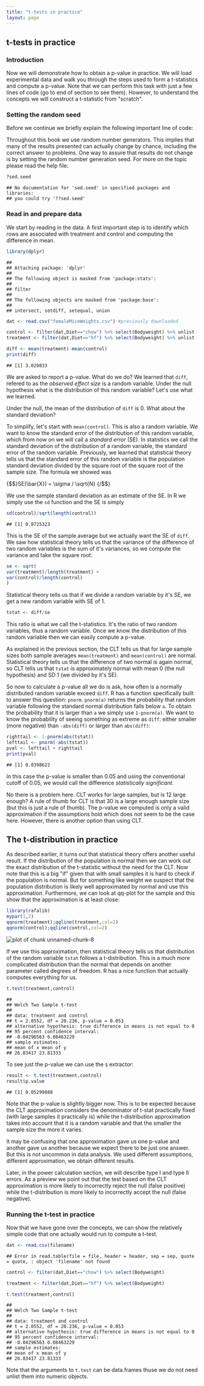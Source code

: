 ```yaml
--- 
title: "t-tests in practice" 
layout: page 
--- 
```




## t-tests in practice 

### Introduction 

Now we will demonstrate how to obtain a p-value in practice. We will load experimental data and walk you through the steps used to form a t-statistics and compute a p-value. Note that we can perform this task with just a few lines of code (go to end of section to see them). However, to understand the concepts we will construct a t-statistic from "scratch". 


### Setting the random seed 
Before we continue we briefly explain the following important line of code: 


Throughout this book we use random number generators. This implies that many of the results presented can actually change by chance, including the correct answer to problems. One way to assure that results do not change is by setting the random number generation seed. For more on the topic please read the help file: 


```r 
?sed.seed 
``` 

``` 
## No documentation for 'sed.seed' in specified packages and libraries: 
## you could try '??sed.seed' 
``` 



### Read in and prepare data 
We start by reading in the data. A first important step is to identify which rows are associated with treatment and control and computing the difference in mean. 

```r 
library(dplyr) 
``` 

``` 
## 
## Attaching package: 'dplyr' 
## 
## The following object is masked from 'package:stats': 
## 
## filter 
## 
## The following objects are masked from 'package:base': 
## 
## intersect, setdiff, setequal, union 
``` 

```r 
dat <- read.csv("femaleMiceWeights.csv") #previously downloaded 

control <- filter(dat,Diet=="chow") %>% select(Bodyweight) %>% unlist 
treatment <- filter(dat,Diet=="hf") %>% select(Bodyweight) %>% unlist 

diff <- mean(treatment)-mean(control) 
print(diff) 
``` 

``` 
## [1] 3.020833 
``` 

We are asked to report a p-value. What do we do? We learned that `diff`, refered to as the _observed effect size_ is a random variable. Under the null hypothesis what is the distribution of this random variable? Let's use what we learned. 

Under the null, the mean of the distribution of `diff` is 0. What about the standard deviation? 

To simplify, let's start with `mean(control)`. This is also a random variable. We want to know the standard error of the distribution of this random variable, which from now on we will call a _standard error_ (SE). In statistics we call the standard deviation of the distribution of a random variable, the standard error of the random variable. Previously, we learned that statistical theory tells us that the standard error of this random variable is the population standard deviation divided by the square root of the square root of the sample size. The formula we showed was 

{$$}SE(\bar{X}) = \sigma / \sqrt{N} {/$$}

We use the sample standard deviation as an estimate of the SE. In R we simply use the `sd` function and the SE is simply 


```r 
sd(control)/sqrt(length(control)) 
``` 

``` 
## [1] 0.8725323 
``` 

This is the SE of the sample average but we actually want the SE of `diff`. We saw how statistical theory tells us that the variance of the difference of two random variables is the sum of it's variances, so we compute the variance and take the square root: 


```r 
se <- sqrt( 
var(treatment)/length(treatment) + 
var(control)/length(control) 
) 
``` 

Statistical theory tells us that if we divide a random variable by it's SE, we get a new random variable with SE of 1. 


```r 
tstat <- diff/se 
``` 

This ratio is what we call the t-statistics. It's the ratio of two random variables, thus a random variable. Once we know the distribution of this random variable then we can easily compute a p-value. 

As explained in the previous section, the CLT tells us that for large sample sizes both sample averages `mean(treatment)` and `mean(control)` are normal. Statistical theory tells us that the difference of two normal is again normal, so CLT tells us that `tstat` is approximately normal with mean 0 (the null hypothesis) and SD 1 (we divided by it's SE). 

So now to calculate a p-value all we do is ask, how often is a normally distributed random variable exceed `diff`. R has a function specifically built to answer this question: `pnorm`. `pnorm(a)` returns the probability that random variable following the standard normal distribution falls below `a`. To obtain the probability that it is larger than `a` we simply use `1-pnorm(a)`. We want to know the probability of seeing something as extreme as `diff`: either smaller (more negative) than `-abs(diff)` or larger than `abs(diff)`: 


```r 
righttail <- 1-pnorm(abs(tstat)) 
lefttail <- pnorm(-abs(tstat)) 
pval <- lefttail + righttail 
print(pval) 
``` 

``` 
## [1] 0.0398622 
``` 

In this case the p-value is smaller than 0.05 and using the conventional cutoff of 0.05, we would call the difference _statistically significant_. 

No there is a problem here. CLT works for large samples, but is 12 large enough? A rule of thumb for CLT is that 30 is a large enough sample size (but this is just a rule of thumb). The p-value we computed is only a valid approximation if the assumptions hold which does not seem to be the case here. However, there is another option than using CLT. 

<a name="smallsample"></a> 

## The t-distribution in practice 

As described earlier, it turns out that statistical theory offers another useful result. If the distribution of the population is normal then we can work out the exact distribution of the t-statistic without the need for the CLT. Now note that this is a big "if" given that with small samples it is hard to check if the population is normal. But for something like weight we suspect that the population distribution is likely well approximated by normal and use this approximation. Furthermore, we can look at qq-plot for the sample and this show that the approximation is at least close: 


```r 
library(rafalib) 
mypar(1,2) 
qqnorm(treatment);qqline(treatment,col=2) 
qqnorm(control);qqline(control,col=2) 
``` 

![plot of chunk unnamed-chunk-8](images/t-tests_in_practice-unnamed-chunk-8-1.png) 

If we use this approximation, then statistical theory tells us that distribution of the random variable `tstat` follows a t-distribution. This is a much more complicated distribution than the normal that depends on another parameter called degrees of freedom. R has a nice function that actually computes everything for us. 


```r 
t.test(treatment,control) 
``` 

``` 
## 
## Welch Two Sample t-test 
## 
## data: treatment and control 
## t = 2.0552, df = 20.236, p-value = 0.053 
## alternative hypothesis: true difference in means is not equal to 0 
## 95 percent confidence interval: 
## -0.04296563 6.08463229 
## sample estimates: 
## mean of x mean of y 
## 26.83417 23.81333 
``` 

To see just the p-value we can use the `$` extractor: 


```r 
result <- t.test(treatment,control) 
result$p.value 
``` 

``` 
## [1] 0.05299888 
``` 


Note that the p-value is slightly bigger now. This is to be expected because the CLT approximation considers the denominator of t-stat practically fixed (with large samples it practically is) while the t-distribution approximation takes into account that it is a random variable and that the smaller the sample size the more it varies. 

It may be confusing that one approximation gave us one p-value and another gave us another because we expect there to be just one answer. But this is not uncommon in data analysis. We used different assumptions, different approximation, we obtain different results. 

Later, in the power calculation section, we will describe type I and type II errors. As a preview we point out that the test based on the CLT approximation is more likely to incorrectly reject the null (false positive) while the t-distribution is more likely to incorrectly accept the null (false negative). 

### Running the t-test in practice 

Now that we have gone over the concepts, we can show the relatively simple code that one actually would run to compute a t-test. 


```r 
dat <- read.csv(filename) 
``` 

``` 
## Error in read.table(file = file, header = header, sep = sep, quote = quote, : object 'filename' not found 
``` 

```r 
control <- filter(dat,Diet=="chow") %>% select(Bodyweight) 

treatment <- filter(dat,Diet=="hf") %>% select(Bodyweight) 

t.test(treatment,control) 
``` 

``` 
## 
## Welch Two Sample t-test 
## 
## data: treatment and control 
## t = 2.0552, df = 20.236, p-value = 0.053 
## alternative hypothesis: true difference in means is not equal to 0 
## 95 percent confidence interval: 
## -0.04296563 6.08463229 
## sample estimates: 
## mean of x mean of y 
## 26.83417 23.81333 
``` 

Note that the arguments to `t.test` can be data.frames thuse we do not need unlist them into numeric objects. 
